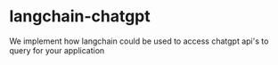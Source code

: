 # langchain-chatgpt
We implement how langchain could be used to access chatgpt api's to query for your application
